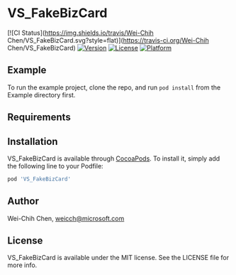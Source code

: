# VS_FakeBizCard

[![CI Status](https://img.shields.io/travis/Wei-Chih Chen/VS_FakeBizCard.svg?style=flat)](https://travis-ci.org/Wei-Chih Chen/VS_FakeBizCard)
[![Version](https://img.shields.io/cocoapods/v/VS_FakeBizCard.svg?style=flat)](https://cocoapods.org/pods/VS_FakeBizCard)
[![License](https://img.shields.io/cocoapods/l/VS_FakeBizCard.svg?style=flat)](https://cocoapods.org/pods/VS_FakeBizCard)
[![Platform](https://img.shields.io/cocoapods/p/VS_FakeBizCard.svg?style=flat)](https://cocoapods.org/pods/VS_FakeBizCard)

## Example

To run the example project, clone the repo, and run `pod install` from the Example directory first.

## Requirements

## Installation

VS_FakeBizCard is available through [CocoaPods](https://cocoapods.org). To install
it, simply add the following line to your Podfile:

```ruby
pod 'VS_FakeBizCard'
```

## Author

Wei-Chih Chen, weicch@microsoft.com

## License

VS_FakeBizCard is available under the MIT license. See the LICENSE file for more info.
